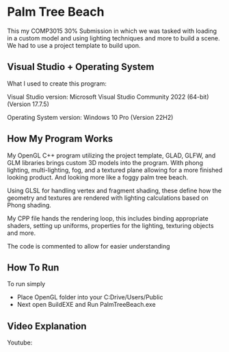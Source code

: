 # Palm Tree Beach
This my COMP3015 30% Submission in which we was tasked with loading in a custom model and using lighting techniques and more to build a scene. We had to use a project template to build upon.

## Visual Studio + Operating System
What I used to create this program:

Visual Studio version: Microsoft Visual Studio Community 2022 (64-bit)
(Version 17.7.5)

Operating System version: Windows 10 Pro (Version 22H2)

## How My Program Works
My OpenGL C++ program utilizing the project template, GLAD, GLFW, and GLM libraries brings custom 3D models into the program. With phong lighting, multi-lighting, fog, and a textured plane allowing for a more finished looking product. And looking more like a foggy palm tree beach.

Using GLSL for handling vertex and fragment shading, these define how the geometry and textures are rendered with lighting calculations based on Phong shading.

My CPP file hands the rendering loop, this includes binding appropriate shaders, setting up uniforms, properties for the lighting, texturing objects and more.

The code is commented to allow for easier understanding

## How To Run
To run simply
- Place OpenGL folder into your C:Drive/Users/Public
- Next open BuildEXE and Run PalmTreeBeach.exe

## Video Explanation
Youtube:
